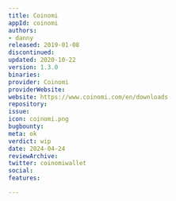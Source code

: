 ```yaml
---
title: Coinomi
appId: coinomi
authors:
- danny
released: 2019-01-08
discontinued: 
updated: 2020-10-22
version: 1.3.0
binaries: 
provider: Coinomi
providerWebsite: 
website: https://www.coinomi.com/en/downloads
repository: 
issue: 
icon: coinomi.png
bugbounty: 
meta: ok
verdict: wip
date: 2024-04-24
reviewArchive: 
twitter: coinomiwallet
social: 
features: 

---
```


